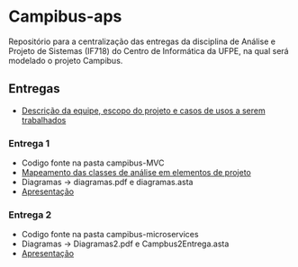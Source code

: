 # Campibus-aps

Repositório para a centralização das entregas da disciplina de Análise e Projeto de Sistemas (IF718) do Centro de Informática da UFPE, na qual será modelado o projeto Campibus.
  
  ## Entregas
- [Descrição da equipe, escopo do projeto e casos de usos a serem trabalhados](https://docs.google.com/document/d/1uvvZcl6wZzgKSnyhEzfLqyjKOCdne4uaqb3NjIvZBzs/edit?usp=sharing)


 ### Entrega 1

- Codigo fonte na pasta campibus-MVC
- [Mapeamento das classes de análise em elementos de projeto](https://docs.google.com/document/d/1YFx4OF_7mSS2vJn6w-XneY0ZgR3BsIZsw1oaonU-iTE/edit)
- Diagramas -> diagramas.pdf e diagramas.asta
- [Apresentação](https://docs.google.com/presentation/d/1Kw7JvGqaD21jNwKrlw5eC4H5DI48SI8OW2QqtI4Yi8Q/edit)

 ### Entrega 2

- Codigo fonte na pasta campibus-microservices
- Diagramas -> Diagramas2.pdf e Campbus2Entrega.asta
- [Apresentação](https://docs.google.com/presentation/d/15fS5zwLvEmA4oPwakEQgbxny0TEz9V94Qbav3dj4YN0/edit?usp=sharing)
